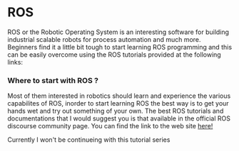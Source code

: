 # ROS
ROS or the Robotic Operating System is an interesting software for building industrial scalable robots for process automation and much more. Beginners find it a little bit tough to start learning ROS programming and this can be easily overcome using the ROS tutorials provided at the following links:
<br>
### Where to start with ROS ?
Most of them interested in robotics should learn and experience the various capabilites of ROS, inorder to start learning ROS the best way is to get your hands wet and try out something of your own. 
The best ROS tutorials and documentations that I would suggest you is that available in the official ROS discourse community page. You can find the link to the web site [here!](https://www.ros.org)

Currently I won't be continueing with this tutorial series
